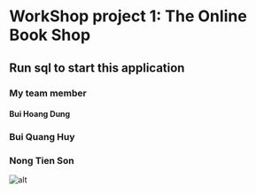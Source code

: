 # WorkShop project 1: The Online Book Shop
## Run sql to start this application

### My team member
#### Bui Hoang Dung
### Bui Quang Huy
### Nong Tien Son
![alt](https://www.google.com.vn/url?sa=i&url=https%3A%2F%2Fcellphones.com.vn%2Fsforum%2Fgenshin-impact-huong-dan-build-ganyu-quay-cung-amos&psig=AOvVaw0S_hDxysM8lcgompsBkvS6&ust=1697362587077000&source=images&cd=vfe&ved=0CBEQjRxqFwoTCIjDm72e9YEDFQAAAAAdAAAAABAE)
